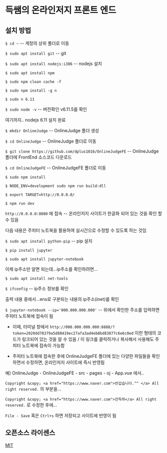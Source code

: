 # 득쌤의 온라인저지 프론트 엔드

## 설치 방법

`$ cd ~` -- 계정의 상위 폴더로 이동

`$ sudo apt install git` -- git 

`$ sudo apt install nodejs:i386` -- nodejs 설치

`$ sudo apt install npm`

`$ sudo npm clean cache -f`

`$ sudo npm install -g n`

`$ sudo n 6.11`

`$ sudo node -v` -- 버전확인 v6.11.5를 확인

여기까지.. nodejs 6.11 설치 완료

`$ mkdir OnlineJudge` -- OnlineJudge 폴더 생성

`$ cd OnlineJudge` -- OnlineJudge 폴더로 이동

`$ git clone https://github.com/dplus1016/OnlineJudgeFE` -- OnlineJudge 폴더에 FrontEnd 소스코드 다운로드

`$ cd OnlineJudgeFE` -- OnlineJudgeFE 폴더로 이동

`$ sudo npm install` 

`$ NODE_ENV=development sudo npm run build:dll`

`$ export TARGET=http://0.0.0.0/`

`$ npm run dev`

`http://0.0.0.0:8080` 에 접속 -- 온라인저지 사이트가 한글화 되어 있는 것을 확인 할 수 있음

다음 내용은 주피터 노트북을 활용하여 실시간으로 수정할 수 있도록 하는 것임

`$ sudo apt install python-pip` -- pip 설치

`$ pip install jupyter`

`$ sudo apt install jupyter-notebook`

이제 ip주소만 알면 되는데...ip주소를 확인하려면...

`$ sudo apt install net-tools` 

`$ ifconfig` -- ip주소 정보를 확인

출력 내용 중에서...ens로 구분되는 내용의 ip주소(inet)를 확인

`$ jupyter-notebook --ip='000.000.000.000'` -- 위에서 확인한 주소를 입력하면 주피터 노트북에 접속이 됨

- 이때, 터미널 창에서 `http://000.000.000.000:8888/?token=2020dd78379a5d80419ec27afa3ad4eb8bd83877c6e6c0ed` 이런 형태의 코드가 링크되어 있는 것을 알 수 있음 / 이 링크를 클릭하거나 복사해서 사용해도 주피터 노트북에 접속이 가능함

- 주피터 노트북에 접속한 후에 OnlineJudgeFE 폴더에 있는 다양한 파일들을 확인하면서 수정하면, 온라인저지 사이트에 즉시 반영됨

예) OnlineJudge - OnlineJudgeFE - src - pages - oj - App.vue 에서..

`Copyright &copy; <a href="https://www.naver.com">반갑습니다.^^ </a> All right reserved.` 의 부분을...

`Copyright &copy; <a href="https://www.naver.com">안득하</a> All right reserved.` 로 수정한 후에...

`File - Save` 혹은 `Ctrl+s` 하면 저장되고 사이트에 반영이 됨

## 오픈소스 라이센스

[MIT](http://opensource.org/licenses/MIT)
